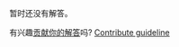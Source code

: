 
暂时还没有解答。

有兴趣[贡献你的解答](https://github.com/BFEdev/BFE.dev-solutions/blob/main/quiz/1-promise-order_zh.md)吗? [Contribute guideline](https://github.com/BFEdev/BFE.dev-solutions#how-to-contribute)
